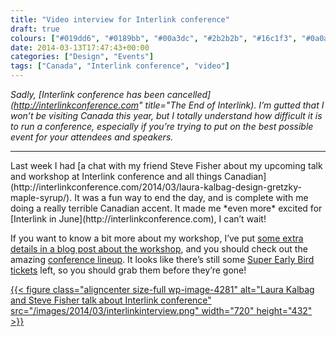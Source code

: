 ```yaml
---
title: "Video interview for Interlink conference"
draft: true
colours: ["#019dd6", "#0189bb", "#00a3dc", "#2b2b2b", "#16c1f3", "#0a0a0a", "#bd0020"]
date: 2014-03-13T17:47:43+00:00
categories: ["Design", "Events"]
tags: ["Canada", "Interlink conference", "video"]
---
```


*Sadly, [Interlink conference has been cancelled](http://interlinkconference.com" title="The End of Interlink). I’m gutted that I won’t be visiting Canada this year, but I totally understand how difficult it is to run a conference, especially if you’re trying to put on the best possible event for your attendees and speakers.*

<hr/>
Last week I had [a chat with my friend Steve Fisher about my upcoming talk and workshop at Interlink conference and all things Canadian](http://interlinkconference.com/2014/03/laura-kalbag-design-gretzky-maple-syrup/). It was a fun way to end the day, and is complete with me doing a really terrible Canadian accent. It made me *even more* excited for [Interlink in June](http://interlinkconference.com), I can’t wait!

If you want to know a bit more about my workshop, I’ve put [some extra details in a blog post about the workshop](http://laurakalbag.wpengine.com/design-theory-for-the-web-workshop-at-interlink-conference/ "Design theory for the web workshop at Interlink conference"), and you should check out the amazing [conference lineup](http://interlinkconference.com/conference/). It looks like there’s still some [Super Early Bird tickets](http://interlinkconference.com/register/) left, so you should grab them before they’re gone!

[{{< figure class="aligncenter size-full wp-image-4281" alt="Laura Kalbag and Steve Fisher talk about Interlink conference" src="/images/2014/03/interlinkinterview.png" width="720" height="432" >}}](http://interlinkconference.com/2014/03/laura-kalbag-design-gretzky-maple-syrup/)

	